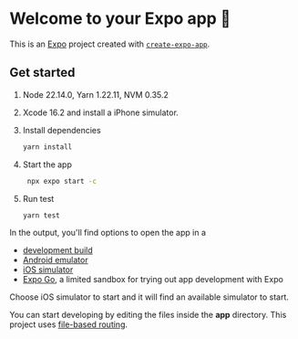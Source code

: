 # Welcome to your Expo app 👋

This is an [Expo](https://expo.dev) project created with [`create-expo-app`](https://www.npmjs.com/package/create-expo-app).

## Get started

1. Node 22.14.0, Yarn 1.22.11, NVM 0.35.2

2. Xcode 16.2 and install a iPhone simulator.

3. Install dependencies

   ```bash
   yarn install
   ```

4. Start the app

   ```bash
    npx expo start -c
   ```

5. Run test

   ```bash
   yarn test
   ```

In the output, you'll find options to open the app in a

- [development build](https://docs.expo.dev/develop/development-builds/introduction/)
- [Android emulator](https://docs.expo.dev/workflow/android-studio-emulator/)
- [iOS simulator](https://docs.expo.dev/workflow/ios-simulator/)
- [Expo Go](https://expo.dev/go), a limited sandbox for trying out app development with Expo

Choose iOS simulator to start and it will find an available simulator to start.

You can start developing by editing the files inside the **app** directory. This project uses [file-based routing](https://docs.expo.dev/router/introduction).
